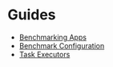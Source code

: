 # Guides

<!-- Links are relative to file -->
- [Benchmarking Apps](apps.md)
- [Benchmark Configuration](config.md)
- [Task Executors](executor.md)

